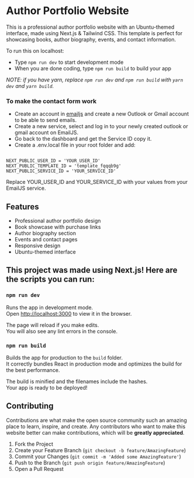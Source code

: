 # Author Portfolio Website

This is a professional author portfolio website with an Ubuntu-themed interface, made using Next.js & Tailwind CSS.
This template is perfect for showcasing books, author biography, events, and contact information.

To run this on localhost:
- Type `npm run dev` to start development mode
- When you are done coding, type `npm run build` to build your app

_NOTE: if you have yarn, replace `npm run dev` and `npm run build` with `yarn dev` and `yarn build`._

### To make the contact form work

- Create an account in [emailjs](https://www.emailjs.com/) and create a new Outlook or Gmail account to be able
  to send emails.
- Create a new service, select and log in to your newly created outlook or gmail account on EmailJS.
- Go back to the dashboard and get the Service ID copy it.
- Create a .env.local file in your root folder and add:

```

NEXT_PUBLIC_USER_ID = 'YOUR_USER_ID'
NEXT_PUBLIC_TEMPLATE_ID = 'template_fqqqb9g'
NEXT_PUBLIC_SERVICE_ID = 'YOUR_SERVICE_ID'

```

Replace YOUR_USER_ID and YOUR_SERVICE_ID with your values from your EmailJS service.

## Features

- Professional author portfolio design
- Book showcase with purchase links
- Author biography section
- Events and contact pages
- Responsive design
- Ubuntu-themed interface

## This project was made using Next.js! Here are the scripts you can run:

### `npm run dev`

Runs the app in development mode.\
Open [http://localhost:3000](http://localhost:3000) to view it in the browser.

The page will reload if you make edits.\
You will also see any lint errors in the console.

### `npm run build`

Builds the app for production to the `build` folder.\
It correctly bundles React in production mode and optimizes the build for the best performance.

The build is minified and the filenames include the hashes.\
Your app is ready to be deployed!

## Contributing

Contributions are what make the open source community such an amazing place to learn, inspire, and create. Any contributors who want to make this website better can make contributions, which will be **greatly appreciated**.

1. Fork the Project
2. Create your Feature Branch (`git checkout -b feature/AmazingFeature`)
3. Commit your Changes (`git commit -m 'Added some AmazingFeature'`)
4. Push to the Branch (`git push origin feature/AmazingFeature`)
5. Open a Pull Request
